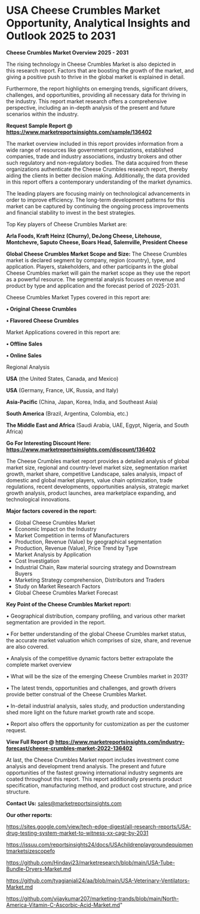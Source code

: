# USA Cheese Crumbles Market Opportunity, Analytical Insights and Outlook 2025 to 2031

<Strong> Cheese Crumbles Market Overview 2025 - 2031</strong>

The rising technology in Cheese Crumbles Market is also depicted in this research report. Factors that are boosting the growth of the market, and giving a positive push to thrive in the global market is explained in detail.

Furthermore, the report highlights on emerging trends, significant drivers, challenges, and opportunities, providing all necessary data for thriving in the industry. This report market research offers a comprehensive perspective, including an in-depth analysis of the present and future scenarios within the industry.

<strong>Request Sample Report @ <a href=https://www.marketreportsinsights.com/sample/136402>https://www.marketreportsinsights.com/sample/136402</a></strong>

The market overview included in this report provides information from a wide range of resources like government organizations, established companies, trade and industry associations, industry brokers and other such regulatory and non-regulatory bodies. The data acquired from these organizations authenticate the Cheese Crumbles research report, thereby aiding the clients in better decision making. Additionally, the data provided in this report offers a contemporary understanding of the market dynamics.

The leading players are focusing mainly on technological advancements in order to improve efficiency. The long-term development patterns for this market can be captured by continuing the ongoing process improvements and financial stability to invest in the best strategies.

Top Key players of Cheese Crumbles Market are:

<strong>Arla Foods, Kraft Heinz (Churny), DeJong Cheese, Litehouse, Montchevre, Saputo Cheese, Boars Head, Salemville, President Cheese</strong>

<strong><b>Global Cheese Crumbles Market Scope and Size:</b></strong>
The Cheese Crumbles market is declared segment by company, region (country), type, and application. Players, stakeholders, and other participants in the global Cheese Crumbles market will gain the market scope as they use the report as a powerful resource. The segmental analysis focuses on revenue and product by type and application and the forecast period of 2025-2031.

Cheese Crumbles Market Types covered in this report are:

<strong>• Original Cheese Crumbles

• Flavored Cheese Crumbles</strong>

Market Applications covered in this report are:

<strong>• Offline Sales

• Online Sales</strong> 

Regional Analysis

<strong>USA</strong> (the United States, Canada, and Mexico)

<strong>USA</strong> (Germany, France, UK, Russia, and Italy)

<strong>Asia-Pacific</strong> (China, Japan, Korea, India, and Southeast Asia)

<strong>South America</strong> (Brazil, Argentina, Colombia, etc.)

<strong>The Middle East and Africa</strong> (Saudi Arabia, UAE, Egypt, Nigeria, and South Africa)

<strong>Go For Interesting Discount Here: <a href=https://www.marketreportsinsights.com/discount/136402>https://www.marketreportsinsights.com/discount/136402</a></strong>

The Cheese Crumbles market report provides a detailed analysis of global market size, regional and country-level market size, segmentation market growth, market share, competitive Landscape, sales analysis, impact of domestic and global market players, value chain optimization, trade regulations, recent developments, opportunities analysis, strategic market growth analysis, product launches, area marketplace expanding, and technological innovations.

<strong><b>Major factors covered in the report:</b></strong>
<ul>
  <li>Global Cheese Crumbles Market </li>
  <li>Economic Impact on the Industry</li>
  <li>Market Competition in terms of Manufacturers</li>
  <li>Production, Revenue (Value) by geographical segmentation</li>
  <li>Production, Revenue (Value), Price Trend by Type</li>
  <li>Market Analysis by Application</li>
  <li>Cost Investigation</li>
  <li>Industrial Chain, Raw material sourcing strategy and Downstream Buyers</li>
  <li>Marketing Strategy comprehension, Distributors and Traders</li>
  <li>Study on Market Research Factors</li>
  <li>Global Cheese Crumbles Market Forecast</li>
</ul>

<strong><b>Key Point of the Cheese Crumbles Market report:</b></strong>

• Geographical distribution, company profiling, and various other market segmentation are provided in the report.

• For better understanding of the global Cheese Crumbles market status, the accurate market valuation which comprises of size, share, and revenue are also covered.

• Analysis of the competitive dynamic factors better extrapolate the complete market overview

• What will be the size of the emerging Cheese Crumbles market in 2031?

• The latest trends, opportunities and challenges, and growth drivers provide better construal of the Cheese Crumbles Market.

• In-detail industrial analysis, sales study, and production understanding shed more light on the future market growth rate and scope.

• Report also offers the opportunity for customization as per the customer request.

<strong><b>View Full Report @ <a href=https://www.marketreportsinsights.com/industry-forecast/cheese-crumbles-market-2022-136402>https://www.marketreportsinsights.com/industry-forecast/cheese-crumbles-market-2022-136402</a></b></strong>


At last, the Cheese Crumbles Market report includes investment come analysis and development trend analysis. The present and future opportunities of the fastest growing international industry segments are coated throughout this report. This report additionally presents product specification, manufacturing method, and product cost structure, and price structure.

<strong>Contact Us:</strong>
sales@marketreportsinsights.com

<strong>Our other reports:</strong>

<a href=https://sites.google.com/view/tech-edge-digest/all-research-reports/USA-drug-testing-system-market-to-witness-xx-cagr-by-2031>https://sites.google.com/view/tech-edge-digest/all-research-reports/USA-drug-testing-system-market-to-witness-xx-cagr-by-2031</a>

<a href=https://issuu.com/reportsinsights24/docs/USAchildrenplaygroundequipmentmarketsizescopefo>https://issuu.com/reportsinsights24/docs/USAchildrenplaygroundequipmentmarketsizescopefo</a>

<a href=https://github.com/Hindavi23/marketresearch/blob/main/USA-Tube-Bundle-Dryers-Market.md>https://github.com/Hindavi23/marketresearch/blob/main/USA-Tube-Bundle-Dryers-Market.md</a>

<a href=https://github.com/tyagianjali24/aa/blob/main/USA-Veterinary-Ventilators-Market.md>https://github.com/tyagianjali24/aa/blob/main/USA-Veterinary-Ventilators-Market.md</a>

<a href=https://github.com/vijaykumar207/marketing-trands/blob/main/North-America-Vitamin-C-Ascorbic-Acid-Market.md>https://github.com/vijaykumar207/marketing-trands/blob/main/North-America-Vitamin-C-Ascorbic-Acid-Market.md</a>"
